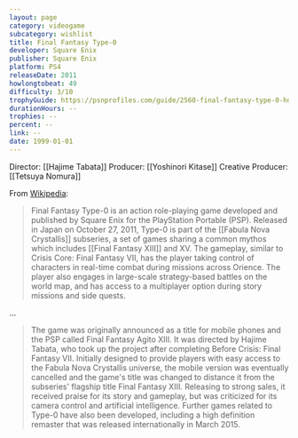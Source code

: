 ```yaml
---
layout: page
category: videogame
subcategory: wishlist
title: Final Fantasy Type-0
developer: Square Enix
publisher: Square Enix
platform: PS4
releaseDate: 2011
howlongtobeat: 49
difficulty: 3/10
trophyGuide: https://psnprofiles.com/guide/2560-final-fantasy-type-0-hd-trophy-guide
durationHours: --
trophies: --
percent: --
link: --
date: 1999-01-01
---
```


Director: [[Hajime Tabata]]
Producer: [[Yoshinori Kitase]]
Creative Producer: [[Tetsuya Nomura]]

From [Wikipedia](https://en.m.wikipedia.org/wiki/Final_Fantasy_Type-0):

> Final Fantasy Type-0 is an action role-playing game developed and published by Square Enix for the PlayStation Portable (PSP). Released in Japan on October 27, 2011, Type-0 is part of the [[Fabula Nova Crystallis]] subseries, a set of games sharing a common mythos which includes [[Final Fantasy XIII]] and XV. The gameplay, similar to Crisis Core: Final Fantasy VII, has the player taking control of characters in real-time combat during missions across Orience. The player also engages in large-scale strategy-based battles on the world map, and has access to a multiplayer option during story missions and side quests.

…

> The game was originally announced as a title for mobile phones and the PSP called Final Fantasy Agito XIII. It was directed by Hajime Tabata, who took up the project after completing Before Crisis: Final Fantasy VII. Initially designed to provide players with easy access to the Fabula Nova Crystallis universe, the mobile version was eventually cancelled and the game's title was changed to distance it from the subseries' flagship title Final Fantasy XIII. Releasing to strong sales, it received praise for its story and gameplay, but was criticized for its camera control and artificial intelligence. Further games related to Type-0 have also been developed, including a high definition remaster that was released internationally in March 2015.

